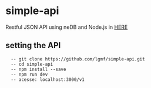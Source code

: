 # simple-api
 
 Restful JSON API using neDB and Node.js in <a href="https://lgmf-simple-api.herokuapp.com/v1" target="_blank">HERE</a>
 
## setting the API
  ```
    -- git clone https://github.com/lgmf/simple-api.git
    -- cd simple-api
    -- npm install --save
    -- npm run dev
    -- acesse: localhost:3000/v1
  ```


    
